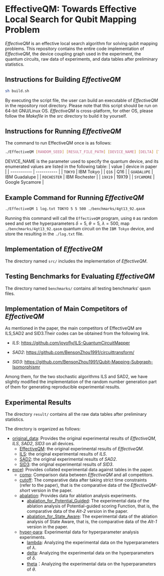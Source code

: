 # EffectiveQM: Towards Effective Local Search for Qubit Mapping Problem

*EffectiveQM* is an effective local search algorithm for solving qubit mapping problems. This repository contains the entire code implementation of *EffectiveQM*, the device coupling graph used in the experiment, the quantum circuits, raw data of experiments, and data tables after preliminary statistics.

## Instructions for Building *EffectiveQM*

```bash
sh build.sh	
```

By executing the script file, the user can build an executable of *EffectiveQM* in the repository root directory. Please note that this script should be run on 64-bit GNU/Linux OS. *EffectiveQM* is cross-platform, for other OS, please follow the *Makefile* in the *src* directory to build it by yourself.

## Instructions for Running *EffectiveQM*

The command to run EffectiveQM once is as follows:

```bash
./EffectiveQM [RANDOM_SEED] [RESULT_FILE_PATH] [DEVICE_NAME] [DELTA] [THETA] [LAMBDA] [QASM_FILE_PATH]
```

DEVICE_NAME is the parameter used to specify the quantum device, and its enumerated values are listed in the following table:
| value      | device in paper |
| ----------- | ----------- |
| `TOKYO`      | IBM Tokyo       |
| `Q16`   | Q16        |
| `GUADALUPE`      | IBM Guadalupe       |
| `ROCHESTER`   | IBM Rochester        |
| `19X19`      | 19X19       |
| `SYCAMORE`   | Google Sycamore        |

## Example Command for Running *EffectiveQM*

```bash
./EffectiveQM 1 log.txt TOKYO 5 5 500 ./benchmarks/4gt13_92.qasm
```

Running this command will call the `EffectiveQM` program, using `0` as random seed and set the hyperparameters $\delta=5$, $\theta=5$, $\lambda=500$, map `./benchmarks/4gt13_92.qasm` quantum circuit on the `IBM Tokyo` device, and store the resulting in the `./log.txt` file.
## Implementation of *EffectiveQM*

The directory named `src/` includes the implementation of *EffectiveQM*. 

## Testing Benchmarks for Evaluating *EffectiveQM*

The directory named `benchmarks/` contains all testing benchmarks‘ qasm files. 

## Implementation of Main Competitors of *EffectiveQM*

As mentioned in the paper, the main competitors of EffectiveQM are ILS,SAD2 and SID3.Their codes can be obtained from the following link.

- *ILS*: https://github.com/joyofly/ILS-QuantumCircuitMapper

- *SAD2*: https://github.com/BensonZhou1991/circuittransform/

- *SID3*: https://github.com/BensonZhou1991/Qubit-Mapping-Subgraph-Isomorphismr

Among them, for the two stochastic algorithms ILS and SAD2, we have slightly modified the implementation of the random number generation part of them for generating reproducible experimental results.

## Experimental Results

The directory `result/` contains all the raw data tables after preliminary statistics. 

The directory is organized as follows:

- [original_data](https://github.com/chuanluocs/EffectiveQM/tree/main/result/original_data): Provides the original experimental results of *EffectiveQM*, *ILS*, *SAD2*, *SID3* on all devices.
  - [EffectiveQM](https://github.com/chuanluocs/EffectiveQM/tree/main/result/original_data/EffectiveQM): the original experimental results of *EffectiveQM*.
  - [ILS](https://github.com/chuanluocs/EffectiveQM/tree/main/result/original_data/ILS): the original experimental results of *ILS*.
  - [SAD2](https://github.com/chuanluocs/EffectiveQM/tree/main/result/original_data/SAD2): the original experimental results of *SAD2*.
  - [SID3](https://github.com/chuanluocs/EffectiveQM/tree/main/result/original_data/SID3): the original experimental results of *SID3*.
- [excel](https://github.com/chuanluocs/EffectiveQM/tree/main/result/excel): Provides collated experimental data against tables in the paper.
  - [comp](https://github.com/chuanluocs/EffectiveQM/tree/main/result/excel/comp): Comparison data between *EffectiveQM* and all competitors.
  - [cutoff](https://github.com/chuanluocs/EffectiveQM/tree/main/result/excel/cutoff): The comparative data after taking strict time constraints (refer to the paper), that is the comparative data of the *EffectiveQM-short* version in the paper.
  - [abalation](https://github.com/chuanluocs/EffectiveQM/tree/main/result/excel/abalation): Provides data for ablation analysis experiments.
    - [abalation_for_Potential_Guided](https://github.com/chuanluocs/EffectiveQM/tree/main/result/excel/abalation/abalation_for_Potential_Guided): The experimental data of the ablation analysis of Potential-guided scoring Function, that is, the comparative data of the *Alt-2* version in the paper.
    - [abalation_for_State_Aware](https://github.com/chuanluocs/EffectiveQM/tree/main/result/excel/abalation/abalation_for_State_Aware): The experimental data of the ablation analysis of State Aware, that is, the comparative data of the *Alt-1* version in the paper.
  - [hyper-para](https://github.com/chuanluocs/EffectiveQM/tree/main/result/excel/hyper-para): Experimental data for hyperparameter analysis experiments.
    - [lambda](https://github.com/chuanluocs/EffectiveQM/tree/main/result/excel/hyper-para/lambda): Analyzing the experimental data on the hyperparameters of $\lambda$.
    - [delta](https://github.com/chuanluocs/EffectiveQM/tree/main/result/excel/hyper-para/delta): Analyzing the experimental data on the hyperparameters of $\delta$.
    - [theta](https://github.com/chuanluocs/EffectiveQM/tree/main/result/excel/hyper-para/theta)：Analyzing the experimental data on the hyperparameters of $\theta$.
